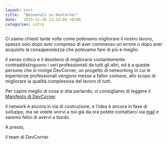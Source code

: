 ```yaml
---
layout: post
title:  "Benvenuti su DevCorner"
date:   2019-12-28 12:10:06 +0100
categories: intro
---
```

Ci siamo chiesti tante volte come potevamo migliorare il nostro lavoro, spesso solo dopo aver compreso di aver commesso un errore o dopo aver acquisito la consapevolezza che potevamo fare di più e meglio.

Il senso critico e il desiderio di migliorarsi costantemente contraddistinguono i veri professionisti da tutti gli altri, ed è a queste persone che si rivolge DevCorner, un progetto di networking in cui le esperienze professionali vengono messe a fattor comune, allo scopo di migliorare la qualità complessiva del lavoro di tutti.

Per capire meglio di cosa si stia parlando, vi consigliamo di leggere il [Manifesto di DevCorner](https://github.com/DevCornerOrg/Manifesto).

Il network è ancora in via di costruzione, e l'idea è ancora in fase di sviluppo, ma se volete unirvi a noi già da ora potete contattarci via [mail](mailto:devcornerorg@gmail.com) e saremo felici di avervi a bordo.

A presto,

il team di DevCorner